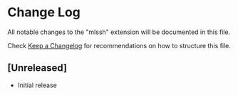 # Change Log

All notable changes to the "mlssh" extension will be documented in this file.

Check [Keep a Changelog](http://keepachangelog.com/) for recommendations on how to structure this file.

## [Unreleased]

- Initial release
